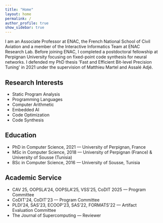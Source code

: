 ```yaml
---
title: "Home"
layout: home
permalink: /
author_profile: true
show_sidebar: true
---
```


I am an Associate Professor at ENAC, the French National School of Civil Aviation and a member of the Interactive Informatics Team at ENAC Research Lab. Before joining ENAC, I completed a postdoctoral fellowship at Perpignan University focusing on fixed-point code synthesis for neural networks. I defended my PhD thesis 'Fast and Efficient Bit-level Precision Tuning' in 2021 under the supervision of Matthieu Martel and Assalé Adjé.

## Research Interests
- Static Program Analysis
- Programming Languages
- Computer Arithmetic
- Embedded AI
- Code Optimization
- Code Synthesis

## Education
- PhD in Computer Science, 2021 — University of Perpignan, France  
- MSc in Computer Science, 2018 — University of Perpignan (France) & University of Sousse (Tunisia)  
- BSc in Computer Science, 2016 — University of Sousse, Tunisia

## Academic Service
- CAV 25, OOPSLA'24, OOPSLA'25, VSS'25, CoDIT 2025 — Program Committee  
- CoDIT'24, CoDIT'23 — Program Committee  
- PLDI'24, SAS'23, ECOOP'23, SAS'22, FORMATS'22 — Artifact Evaluation Committee  
- The Journal of Supercomputing — Reviewer
